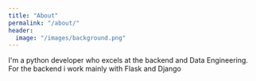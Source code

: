 ```yaml
---
title: "About"
permalink: "/about/"
header:
  image: "/images/background.png"
---
```

I'm a python developer who excels at the backend and Data Engineering. For the backend i work mainly with Flask and Django
